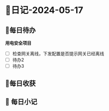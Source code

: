 # 📝日记-2024-05-17

## 📆每日待办
**用电安全项目**
- [ ] 检查网关离线，下发配置是否提示网关已经离线
- [ ] 待办2
- [ ] 待办3

## 🛒每日收获





## 📝 每日小记

